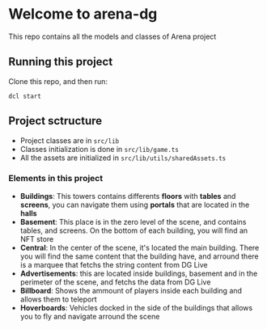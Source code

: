 # Welcome to arena-dg

This repo contains all the models and classes of Arena project

## Running this project
Clone this repo, and then run:
```
dcl start
```

## Project sctructure
- Project classes are in `src/lib`
- Classes initialization is done in `src/lib/game.ts`
- All the assets are initialized in `src/lib/utils/sharedAssets.ts`

### Elements in this project
- **Buildings**: This towers contains differents **floors** with **tables** and **screens**, you can navigate them using **portals** that are located in the **halls**
- **Basement**: This place is in the zero level of the scene, and contains tables, and screens. On the bottom of each building, you will find an NFT store
- **Central**: In the center of the scene, it's located the main building. There you will find the same content that the building have, and arround there is a marquee that fetchs the string content from DG Live 
- **Advertisements**: this are located inside buildings, basement and in the perimeter of the scene, and fetchs the data from DG Live
- **Billboard**: Shows the ammount of players inside each building and allows them to teleport
- **Hoverboards**: Vehicles docked in the side of the buildings that allows you to fly and navigate arround the scene